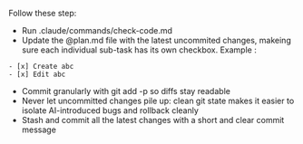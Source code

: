 Follow these step:
- Run .claude/commands/check-code.md
- Update the @plan.md file with the latest uncommited changes, makeing sure each individual sub-task has its own checkbox. Example :
```
- [x] Create abc
- [x] Edit abc
````
- Commit granularly with git add -p so diffs stay readable
- Never let uncommitted changes pile up: clean git state makes it easier to isolate AI-introduced bugs and rollback cleanly
- Stash and commit all the latest changes with a short and clear commit message